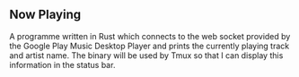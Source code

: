 ## Now Playing

A programme written in Rust which connects to the web socket provided by the Google Play Music Desktop Player and prints the currently playing track and artist name. The binary will be used by Tmux so that I can display this information in the status bar.
